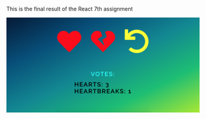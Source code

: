 This is the final result of the React 7th assignment

![screenshot React task7](/7_task/public/React-hooks.png)
